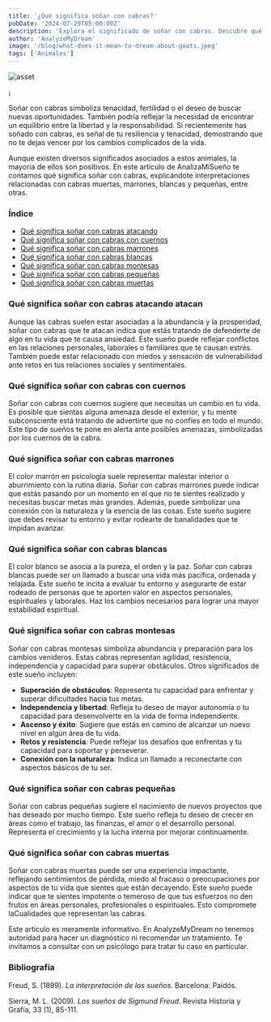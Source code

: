 ```yaml
---
title: '¿Qué significa soñar con cabras?'
pubDate: '2024-07-29T05:00:00Z'
description: 'Explora el significado de soñar con cabras. Descubre qué representan en tus sueños las cabras muertas, las cabras marrones, las cabras blancas y más.'
author: 'AnalyzeMyDream'
image: '/blog/what-does-it-mean-to-dream-about-goats.jpeg'
tags: ['Animales']
---
```


![asset](/blog/what-does-it-mean-to-dream-about-goats.jpeg)

¡

Soñar con cabras simboliza tenacidad, fertilidad o el deseo de buscar nuevas oportunidades. También podría reflejar la necesidad de encontrar un equilibrio entre la libertad y la responsabilidad. Si recientemente has soñado con cabras, es señal de tu resiliencia y tenacidad, demostrando que no te dejas vencer por los cambios complicados de la vida.

Aunque existen diversos significados asociados a estos animales, la mayoría de ellos son positivos. En este artículo de AnalizaMiSueño te contamos qué significa soñar con cabras, explicándote interpretaciones relacionadas con cabras muertas, marrones, blancas y pequeñas, entre otras.

### Índice

- [Qué significa soñar con cabras atacando](#qué-significa-soñar-con-cabras-atacando)
- [Qué significa soñar con cabras con cuernos](#qué-significa-soñar-con-cabras-con-cuernos)
- [Qué significa soñar con cabras marrones](#qué-significa-soñar-con-cabras-marrones)
- [Qué significa soñar con cabras blancas](#qué-significa-soñar-con-cabras-blancas)
- [Qué significa soñar con cabras montesas](#qué-significa-soñar-con-cabras-montesas)
- [Qué significa soñar con cabras pequeñas](#qué-significa-soñar-con-cabras-pequenas)
- [Qué significa soñar con cabras muertas](#qué-significa-soñar-con-cabras-muertas)


### Qué significa soñar con cabras atacando atacan

Aunque las cabras suelen estar asociadas a la abundancia y la prosperidad, soñar con cabras que te atacan indica que estás tratando de defenderte de algo en tu vida que te causa ansiedad. Este sueño puede reflejar conflictos en las relaciones personales, laborales o familiares que te causan estrés. También puede estar relacionado con miedos y sensación de vulnerabilidad ante retos en tus relaciones sociales y sentimentales.

### Qué significa soñar con cabras con cuernos

Soñar con cabras con cuernos sugiere que necesitas un cambio en tu vida. Es posible que sientas alguna amenaza desde el exterior, y tu mente subconsciente está tratando de advertirte que no confíes en todo el mundo. Este tipo de sueños te pone en alerta ante posibles amenazas, simbolizadas por los cuernos de la cabra.

### Qué significa soñar con cabras marrones

El color marrón en psicología suele representar malestar interior o aburrimiento con la rutina diaria. Soñar con cabras marrones puede indicar que estás pasando por un momento en el que no te sientes realizado y necesitas buscar metas más grandes. Además, puede simbolizar una conexión con la naturaleza y la esencia de las cosas. Este sueño sugiere que debes revisar tu entorno y evitar rodearte de banalidades que te impidan avanzar.

### Qué significa soñar con cabras blancas

El color blanco se asocia a la pureza, el orden y la paz. Soñar con cabras blancas puede ser un llamado a buscar una vida más pacífica, ordenada y relajada. Este sueño te incita a evaluar tu entorno y asegurarte de estar rodeado de personas que te aporten valor en aspectos personales, espirituales y laborales. Haz los cambios necesarios para lograr una mayor estabilidad espiritual.

### Qué significa soñar con cabras montesas

Soñar con cabras montesas simboliza abundancia y preparación para los cambios venideros. Estas cabras representan agilidad, resistencia, independencia y capacidad para superar obstáculos. Otros significados de este sueño incluyen:

- **Superación de obstáculos**: Representa tu capacidad para enfrentar y superar dificultades hacia tus metas.
- **Independencia y libertad**: Refleja tu deseo de mayor autonomía o tu capacidad para desenvolverte en la vida de forma independiente.
- **Ascenso y éxito**: Sugiere que estás en camino de alcanzar un nuevo nivel en algún área de tu vida.
- **Retos y resistencia**: Puede reflejar los desafíos que enfrentas y tu capacidad para soportar y perseverar.
- **Conexión con la naturaleza**: Indica un llamado a reconectarte con aspectos básicos de tu ser.

### Qué significa soñar con cabras pequeñas

Soñar con cabras pequeñas sugiere el nacimiento de nuevos proyectos que has deseado por mucho tiempo. Este sueño refleja tu deseo de crecer en áreas como el trabajo, las finanzas, el amor o el desarrollo personal. Representa el crecimiento y la lucha interna por mejorar continuamente. 

### Qué significa soñar con cabras muertas

Soñar con cabras muertas puede ser una experiencia impactante, reflejando sentimientos de pérdida, miedo al fracaso o preocupaciones por aspectos de tu vida que sientes que están decayendo. Este sueño puede indicar que te sientes impotente o temeroso de que tus esfuerzos no den frutos en áreas personales, profesionales o espirituales. Esto compromete laCualidades que representan las cabras.

Este artículo es meramente informativo. En AnalyzeMyDream no tenemos autoridad para hacer un diagnóstico ni recomendar un tratamiento. Te invitamos a consultar con un psicólogo para tratar tu caso en particular.

### Bibliografía

Freud, S. (1899). *La interpretación de los sueños*. Barcelona: Paidós.

Sierra, M. L. (2009). *Los sueños de Sigmund Freud*. Revista Historia y Grafía, 33 (1), 85-111.